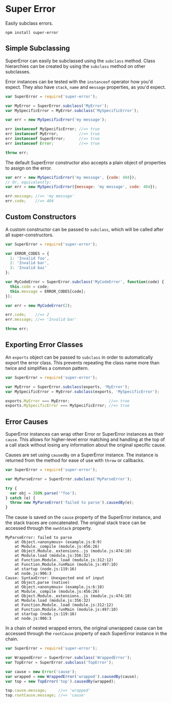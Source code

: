 # Super Error

Easily subclass errors.

```
npm install super-error
```

## Simple Subclassing

SuperError can easily be subclassed using the `subclass` method. Class
hierarchies can be created by using the `subclass` method on other
subclasses.

Error instances can be tested with the `instanceof` operator how you'd
expect. They also have `stack`, `name` and `message` properties, as
you'd expect.

```javascript
var SuperError = require('super-error');

var MyError = SuperError.subclass('MyError');
var MySpecificError = MyError.subclass('MySpecificError');

var err = new MySpecificError('my message');

err instanceof MySpecificError; //=> true
err instanceof MyError;         //=> true
err instanceof SuperError;      //=> true
err instanceof Error;           //=> true

throw err;
```

The default SuperError constructor also accepts a plain object of
properties to assign on the error.

```javascript
var err = new MySpecificError('my message', {code: 404});
// Or, equivalently:
var err = new MySpecificError({message: 'my message', code: 404});

err.message; //=> 'my message'
err.code;    //=> 404
```

## Custom Constructors

A custom constructor can be passed to `subclass`, which will be called
after all super-constructors.

```javascript
var SuperError = require('super-error');

var ERROR_CODES = {
  1: 'Invalid foo',
  2: 'Invalid bar',
  3: 'Invalid baz'
};

var MyCodeError = SuperError.subclass('MyCodeError', function(code) {
  this.code = code;
  this.message = ERROR_CODES[code];
});

var err = new MyCodeError(2);

err.code;    //=> 2
err.message; //=> 'Invalid bar'

throw err;
```

## Exporting Error Classes

An `exports` object can be passed to `subclass` in order to
automatically export the error class. This prevents repeating the class
name more than twice and simplifies a common pattern.

```javascript
var SuperError = require('super-error');

var MyError = SuperError.subclass(exports, 'MyError');
var MySpecificError = MyError.subclass(exports, 'MySpecificError');

exports.MyError === MyError;                 //=> true
exports.MySpecificError === MySpecificError; //=> true
```

## Error Causes

SuperError instances can wrap other Error or SuperError instances as
their `cause`.  This allows for higher-level error matching and handling
at the top of a call stack without losing any information about the
original specific cause.

Causes are set using `causedBy` on a SuperError instance. The instance
is returned from the method for ease of use with `throw` or callbacks.

```javascript
var SuperError = require('super-error');

var MyParseError = SuperError.subclass('MyParseError');

try {
  var obj = JSON.parse('"foo');
} catch (e) {
  throw new MyParseError('failed to parse').causedBy(e);
}
```

The cause is saved on the `cause` property of the SuperError instance,
and the stack traces are concatenated. The original stack trace can be
accessed through the `ownStack` property.

```
MyParseError: failed to parse
    at Object.<anonymous> (example.js:8:9)
    at Module._compile (module.js:456:26)
    at Object.Module._extensions..js (module.js:474:10)
    at Module.load (module.js:356:32)
    at Function.Module._load (module.js:312:12)
    at Function.Module.runMain (module.js:497:10)
    at startup (node.js:119:16)
    at node.js:906:3
Cause: SyntaxError: Unexpected end of input
    at Object.parse (native)
    at Object.<anonymous> (example.js:6:18)
    at Module._compile (module.js:456:26)
    at Object.Module._extensions..js (module.js:474:10)
    at Module.load (module.js:356:32)
    at Function.Module._load (module.js:312:12)
    at Function.Module.runMain (module.js:497:10)
    at startup (node.js:119:16)
    at node.js:906:3
```

In a chain of nested wrapped errors, the original unwrapped cause can be
accessed through the `rootCause` property of each SuperError instance in
the chain.

```javascript
var SuperError = require('super-error');

var WrappedError = SuperError.subclass('WrappedError');
var TopError = SuperError.subclass('TopError');

var cause = new Error('cause');
var wrapped = new WrappedError('wrapped').causedBy(cause);
var top = new TopError('top').causedBy(wrapped);

top.cause.message;     //=> 'wrapped'
top.rootCause.message; //=> 'cause'
```
